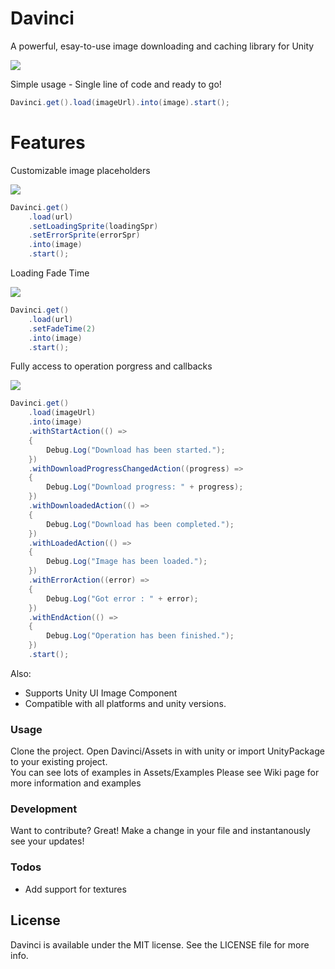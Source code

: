 # Davinci
A powerful, esay-to-use image downloading and caching library for Unity

![](https://user-images.githubusercontent.com/15744733/64790065-b75c6680-d58a-11e9-843d-4831fbc60306.gif)

Simple usage - Single line of code and ready to go!
```csharp
Davinci.get().load(imageUrl).into(image).start();
```
# Features
Customizable image placeholders

![](https://user-images.githubusercontent.com/15744733/64792966-7b77d000-d58f-11e9-853f-3ad438375ec6.gif)
```csharp
Davinci.get()
    .load(url)
    .setLoadingSprite(loadingSpr)
    .setErrorSprite(errorSpr)
    .into(image)
    .start();
```

Loading Fade Time

![](https://user-images.githubusercontent.com/15744733/64794033-2d63cc00-d591-11e9-981d-167704a92be7.gif)
```csharp
Davinci.get()
    .load(url)
    .setFadeTime(2)
    .into(image)
    .start();
```

Fully access to operation porgress and callbacks

![](https://user-images.githubusercontent.com/15744733/64794838-5c2e7200-d592-11e9-90df-ec39b89b0aab.gif)
```csharp
Davinci.get()
    .load(imageUrl)
    .into(image)
    .withStartAction(() =>
    {
        Debug.Log("Download has been started.");
    })
    .withDownloadProgressChangedAction((progress) =>
    {
        Debug.Log("Download progress: " + progress);
    })
    .withDownloadedAction(() =>
    {
        Debug.Log("Download has been completed.");
    })
    .withLoadedAction(() =>
    {
        Debug.Log("Image has been loaded.");
    })
    .withErrorAction((error) =>
    {
        Debug.Log("Got error : " + error);
    })
    .withEndAction(() =>
    {
        Debug.Log("Operation has been finished.");
    })
    .start();
```

Also:
- Supports Unity UI Image Component
- Compatible with all platforms and unity versions.

### Usage
Clone the project. Open Davinci/Assets in with unity or import UnityPackage to your existing project.  
You can see lots of examples in Assets/Examples
Please see Wiki page for more information and examples

### Development
Want to contribute? Great!
Make a change in your file and instantanously see your updates!

### Todos
 - Add support for textures

License
----
Davinci is available under the MIT license. See the LICENSE file for more info.

